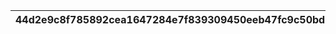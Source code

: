 |44d2e9c8f785892cea1647284e7f839309450eeb47fc9c50bd0ae2fa9176e3d4|3d5d728149aacde559a403f7c0a97f125576ede20761f3bd466505ff27de6740|ed07afa81d4cdd2677ed4124de340ae4742692df0ecbad5163393d5b59d2c679|7f95a26ea5f6892d140067c889baf4cac0e0cd34aef4f391f85d424196b7973a|63ee33d49a21cc290123d16150328ec872d22a2072afe2909c71bf15a1d99919|4c6cd30c7050e17dbffa71d7ca8ccf6dffa1434375448b5a95a8d393fa88f503|f364e0a00f04019a48be9e0cc5b25f60901c411139f8125cdae57c2501bbfdc4|8c8b9d4403d7547cd502a91c46c3f9a52d8e8d47301b4943711d6a7c8986a8f4|
| --- | --- | --- | --- | --- | --- | --- | --- |